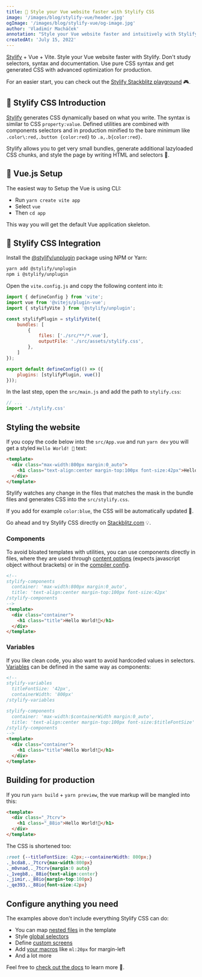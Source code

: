 ```yaml
---
title: 🚀 Style your Vue website faster with Stylify CSS
image: '/images/blog/stylify-vue/header.jpg'
ogImage: '/images/blog/stylify-vue/og-image.jpg'
author: 'Vladimír Macháček'
annotation: "Style your Vue website faster and intuitively with Stylify."
createdAt: 'July 15, 2022'
---
```

[Stylify](https://stylifycss.com) + Vue + Vite. Style your Vue website faster with Stylify. Don't study selectors, syntax and documentation. Use pure CSS syntax and get generated CSS with advanced optimization for production.

For an easier start, you can check out the [Stylify Stackblitz playground](https://stackblitz.com/edit/stylify-vitejs-vue-template?devtoolsheight=33&file=src%2FApp.vue) 🎮.

## 💎 Stylify CSS Introduction
[Stylify](https://stylifycss.com) generates CSS dynamically based on what you write. The syntax is similar to CSS `property:value`. Defined utilities are combined with components selectors and in production minified to the bare minimum like `.color\:red,.button {color:red}` to `.a,.b{color:red}`.

Stylify allows you to get very small bundles, generate additional lazyloaded CSS chunks, and style the page by writing HTML and selectors 🤟.

## 🚀 Vue.js Setup
The easiest way to Setup the Vue is using CLI:
- Run `yarn create vite app`
- Select `vue`
- Then `cd app`

This way you will get the default Vue application skeleton.

## 🔌 Stylify CSS Integration
Install the [@stylify/unplugin](https://stylifycss.com/docs/unplugin) package using NPM or Yarn:

```bash
yarn add @stylify/unplugin
npm i @stylify/unplugin
```

Open the `vite.config.js` and copy the following content into it:

```js
import { defineConfig } from 'vite';
import vue from '@vitejs/plugin-vue';
import { stylifyVite } from '@stylify/unplugin';

const stylifyPlugin = stylifyVite({
	bundles: [
		{
			files: ['./src/**/*.vue'],
			outputFile: './src/assets/stylify.css',
		},
	]
});

export default defineConfig(() => ({
    plugins: [stylifyPlugin, vue()]
}));

```

In the last step, open the `src/main.js` and add the path to `stylify.css`:

```js
// ...
import './stylify.css'
```

## Styling the website
If you copy the code below into the `src/App.vue` and run `yarn dev` you will get a styled `Hello World! 🎉` text:

```html
<template>
  <div class="max-width:800px margin:0_auto">
    <h1 class="text-align:center margin-top:100px font-size:42px">Hello World!🤩</h1>
  </div>
</template>
```

Stylify watches any change in the files that matches the mask in the bundle files and generates CSS into the `src/stylify.css`.

If you add for example `color:blue`, the CSS will be automatically updated 🎉.

Go ahead and try Stylify CSS directly on [Stackblitz.com](https://stackblitz.com/edit/stylify-vitejs-vue-template?devtoolsheight=33&file=src%2FApp.vue) 💡.

### Components
To avoid bloated templates with utilities, you can use
components directly in files, where they are used through [content options](https://stylifycss.com/docs/get-started#defining-a-component) (expects javascript object without brackets) or in the [compiler config](https://stylifycss.com/docs/get-started#defining-a-component).

```html
<!--
stylify-components
  container: 'max-width:800px margin:0_auto',
  title: 'text-align:center margin-top:100px font-size:42px'
/stylify-components
-->
<template>
  <div class="container">
    <h1 class="title">Hello World!🤩</h1>
  </div>
</template>
```

### Variables
If you like clean code, you also want to avoid hardcoded values in selectors. [Variables](https://stylifycss.com/docs/get-started#adding-a-variable) can be defined in the same way as components:

```html
<!--
stylify-variables
  titleFontSize: '42px',
  containerWidth: '800px'
/stylify-variables

stylify-components
  container: 'max-width:$containerWidth margin:0_auto',
  title: 'text-align:center margin-top:100px font-size:$titleFontSize'
/stylify-components
-->
<template>
  <div class="container">
    <h1 class="title">Hello World!🤩</h1>
  </div>
</template>
```

## Building for production
If you run `yarn build` + `yarn preview`, the vue markup will be mangled into this:

```html
<template>
  <div class="_7tcrv">
    <h1 class="_88io">Hello World!🤩</h1>
  </div>
</template>
```

The CSS is shortened too:
```css
:root {--titleFontSize: 42px;--containerWidth: 800px;}
._bcda8,._7tcrv{max-width:800px}
._m0vnad,._7tcrv{margin:0 auto}
._1vegb8,._88io{text-align:center}
._jimir,._88io{margin-top:100px}
._qe393,._88io{font-size:42px}
```

## Configure anything you need
The examples above don't include everything Stylify CSS can do:
- You can map [nested files](https://stylifycss.com/docs/bundler#files-content-option) in the template
- Style [global selectors](https://stylifycss.com/docs/stylify/compiler#customselectors)
- Define [custom screens](https://stylifycss.com/docs/stylify/compiler#screens)
- Add [your macros](https://stylifycss.com/docs/stylify/compiler#macros) like `ml:20px` for margin-left
- And a lot more

Feel free to [check out the docs](https://stylifycss.com/docs/get-started) to learn more 💎.
